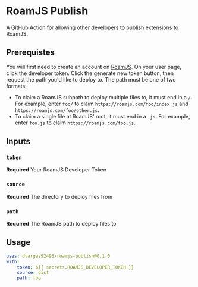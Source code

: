 # RoamJS Publish

A GitHub Action for allowing other developers to publish extensions to RoamJS.

## Prerequistes

You will first need to create an account on [RoamJS](https://roamjs.com). On your user page, click the developer token. Click the generate new token button, then request the path you'd like to deploy to. The path must be one of two formats:
- To claim a RoamJS subpath to deploy multiple files to, it must end in a `/`. For example, enter `foo/` to claim `https://roamjs.com/foo/index.js` and `https://roamjs.com/foo/other.js`.
- To claim a single file at RoamJS' root, it must end in a `.js`. For example, enter `foo.js` to claim `https://roamjs.com/foo.js`.

## Inputs

### `token`

**Required** Your RoamJS Developer Token

### `source`

**Required** The directory to deploy files from

### `path`

**Required** The RoamJS path to deploy files to

## Usage

```yaml
uses: dvargas92495/roamjs-publish@0.1.0
with:
    token: ${{ secrets.ROAMJS_DEVELOPER_TOKEN }}
    source: dist
    path: foo
```
